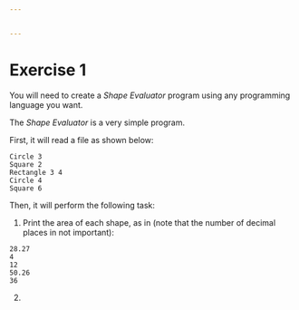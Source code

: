 ```yaml
---


---
```


<h1 id="exercise-1">Exercise 1</h1>
<p>You will need to create a <em>Shape Evaluator</em> program using any programming language you want.</p>
<p>The <em>Shape Evaluator</em> is a very simple program.</p>
<p>First, it will read a file as shown below:</p>
<pre><code>Circle 3
Square 2
Rectangle 3 4
Circle 4
Square 6
</code></pre>
<p>Then, it will perform the following task:</p>
<ol>
<li>Print the area of each shape, as in (note that the number of decimal places in not important):</li>
</ol>
<pre><code>28.27
4
12
50.26
36
</code></pre>
<ol start="2">
<li></li>
</ol>

